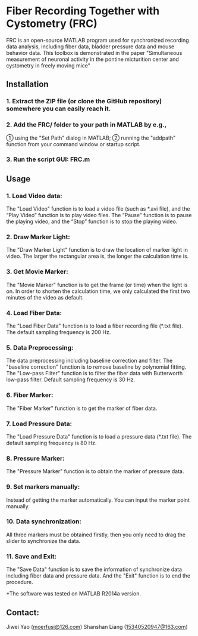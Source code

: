 # Fiber Recording Together with Cystometry (FRC)
FRC is an open-source MATLAB program used for synchronized recording data analysis, including fiber data, bladder pressure data and mouse behavior data. This toolbox is demonstrated in the paper "Simultaneous measurement of neuronal activity in the pontine micturition center and cystometry in freely moving mice"
## Installation
### 1.	Extract the ZIP file (or clone the GitHub repository) somewhere you can easily reach it.
### 2.	Add the FRC/ folder to your path in MATLAB by e.g.,
① using the "Set Path" dialog in MATLAB;
② running the "addpath" function from your command window or startup script.
### 3.	Run the script GUI: FRC.m

## Usage
### 1.	Load Video data:
The "Load Video" function is to load a video file (such as *.avi file), and the “Play Video” function is to play video files. The “Pause” function is to pause the playing video, and the “Stop” function is to stop the playing video.
### 2.	Draw Marker Light:
The "Draw Marker Light" function is to draw the location of marker light in video. The larger the rectangular area is, the longer the calculation time is. 
### 3.	Get Movie Marker:
The "Movie Marker" function is to get the frame (or time) when the light is on. In order to shorten the calculation time, we only calculated the first two minutes of the video as default. 
### 4.	Load Fiber Data:
The "Load Fiber Data" function is to load a fiber recording file (*.txt file). The default sampling frequency is 200 Hz.
### 5.	Data Preprocessing: 
The data preprocessing including baseline correction and filter. The "baseline correction" function is to remove baseline by polynomial fitting. The "Low-pass Filter" function is to filter the fiber data with Butterworth low-pass filter. Default sampling frequency is 30 Hz. 
### 6.	Fiber Marker:
The "Fiber Marker" function is to get the marker of fiber data.
### 7.	Load Pressure Data:
The "Load Pressure Data" function is to load a pressure data (*.txt file). The default sampling frequency is 80 Hz.
### 8.	Pressure Marker:
The "Pressure Marker" function is to obtain the marker of pressure data.
### 9.	Set markers manually:
Instead of getting the marker automatically. You can input the marker point manually.
### 10.	Data synchronization:
All three markers must be obtained firstly, then you only need to drag the slider to synchronize the data.
### 11.	Save and Exit:
The "Save Data" function is to save the information of synchronize data including fiber data and pressure data. And the "Exit" function is to end the procedure.

*The software was tested on MATLAB R2014a version.

## Contact:
Jiwei Yao (moerfusi@126.com)
Shanshan Liang (15340520947@163.com)
